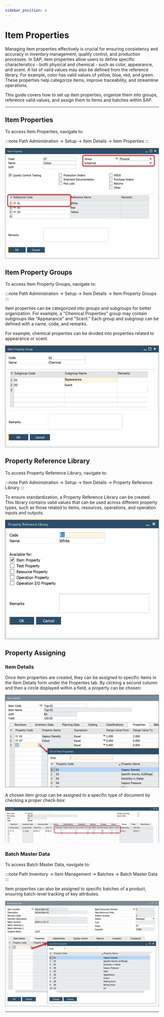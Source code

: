 ```yaml
---
sidebar_position: 4
---
```


# Item Properties

Managing item properties effectively is crucial for ensuring consistency and accuracy in inventory management, quality control, and production processes. In SAP, item properties allow users to define specific characteristics - both physical and chemical - such as color, appearance, and scent. A list of valid values may also be defined from the reference library. For example, color has valid values of yellow, blue, red, and green. These properties help categorize items, improve traceability, and streamline operations.

This guide covers how to set up item properties, organize them into groups, reference valid values, and assign them to items and batches within SAP.

---

## Item Properties

To access Item Properties, navigate to:

:::note Path
    Administration → Setup → Item Details → Item Properties
:::

![General](./media/item-properties/item-property-general.webp)

## Item Property Groups

To access Item Property Groups, navigate to:

:::note Path
    Administration → Setup → Item Details → Item Property Groups
:::

Item properties can be categorized into groups and subgroups for better organization. For example, a "Chemical Properties" group may contain subgroups like "Appearance" and "Scent." Each group and subgroup can be defined with a name, code, and remarks.

For example, chemical properties can be divided into properties related to appearance or scent.

![Group](./media/item-properties/item-property-group-general.webp)

## Property Reference Library

To access Property Reference Library, navigate to:

:::note Path
    Administration → Setup → Item Details → Property Reference Library
:::

To ensure standardization, a Property Reference Library can be created. This library contains valid values that can be used across different property types, such as those related to items, resources, operations, and operation inputs and outputs.

![Property Reference](./media/item-properties/property-reference-library.webp)

## Property Assigning

### Item Details

Once item properties are created, they can be assigned to specific items in the Item Details form under the Properties tab. By clicking a second column and then a circle displayed within a field, a property can be chosen:

![CFL](./media/item-properties/item-details-cfl.webp)

A chosen item group can be assigned to a specific type of document by checking a proper check-box:

![Assign to document](./media/item-properties/item-groups-assigned-to-documents.webp)

### Batch Master Data

To access Batch Master Data, navigate to:

:::note Path
    Inventory → Item Management → Batches → Batch Master Data
:::

Item properties can also be assigned to specific batches of a product, ensuring batch-level tracking of key attributes.

![Batch](./media/item-properties/batch-master-data-properties.webp)

---
